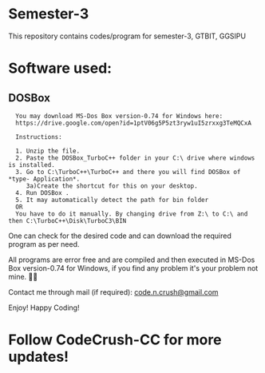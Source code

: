# Semester-3

This repository contains codes/program for semester-3, GTBIT, GGSIPU 

# Software used:

 ##  DOSBox 
      You may download MS-Dos Box version-0.74 for Windows here:
      https://drive.google.com/open?id=1ptV06g5P5zt3ryw1uI5zrxxg3TeMQCxA

      Instructions: 

      1. Unzip the file.
      2. Paste the DOSBox_TurboC++ folder in your C:\ drive where windows is installed.
      3. Go to C:\TurboC++\TurboC++ and there you will find DOSBox of *type- Application*. 
         3a)Create the shortcut for this on your desktop.
      4. Run DOSBox .
      5. It may automatically detect the path for bin folder
      OR 
      You have to do it manually. By changing drive from Z:\ to C:\ and then C:\TurboC++\Disk\TurboC3\BIN

One can check for the desired code and can download the required program as per need.

All programs are error free and are compiled and then executed in MS-Dos Box version-0.74 for Windows, if you find any problem it's your problem not mine. 🤷‍♀️ 

Contact me through mail (if required): code.n.crush@gmail.com

Enjoy! Happy Coding!

# Follow CodeCrush-CC for more updates! 
